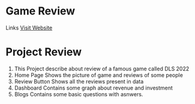 # Game Review
Links
[Visit Website](https://celadon-bublanina-c0d836.netlify.app/)

# Project Review
1. This Project describe about review of a famous game called DLS 2022
2. Home Page Shows the picture of game and reviews of some people
3. Review Button Shows all the reviews present in data
4. Dashboard Contains some graph about revenue and investment
5. Blogs Contains some basic questions with asnwers.